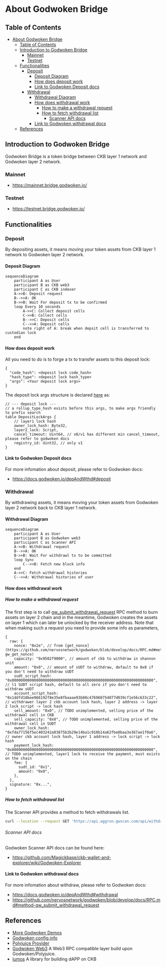# About Godwoken Bridge

## Table of Contents

- [About Godwoken Bridge](#about-godwoken-bridge)
  - [Table of Contents](#table-of-contents)
  - [Introduction to Godwoken Bridge](#introduction-to-godwoken-bridge)
    - [Mainnet](#mainnet)
    - [Testnet](#testnet)
  - [Functionalities](#functionalities)
    - [Deposit](#deposit)
      - [Deposit Diagram](#deposit-diagram)
      - [How does deposit work](#how-does-deposit-work)
      - [Link to Godwoken Deposit docs](#link-to-godwoken-deposit-docs)
    - [Withdrawal](#withdrawal)
      - [Withdrawal Diagram](#withdrawal-diagram)
      - [How does withdrawal work](#how-does-withdrawal-work)
        - [How to make a withdrawal request](#how-to-make-a-withdrawal-request)
        - [How to fetch withdrawal list](#how-to-fetch-withdrawal-list)
          - [Scanner API docs](#scanner-api-docs)
      - [Link to Godwoken withdrawal docs](#link-to-godwoken-withdrawal-docs)
  - [References](#references)

## Introduction to Godwoken Bridge

Godwoken Bridge is a token bridge between CKB layer 1 network and Godwoken layer 2 network.

### Mainnet

- https://mainnet.bridge.godwoken.io/

### Testnet

- https://testnet.bridge.godwoken.io/

## Functionalities

### Deposit

By depositing assets, it means moving your token assets from CKB layer 1 network to Godwoken layer 2 network.

#### Deposit Diagram

```mermaid
sequenceDiagram
    participant A as User
    participant B as CKB web3
    participant C as CKB indexer
    A->>B: Deposit request
    B-->>A: OK
    B->>B: Wait For deposit tx to be confirmed
    loop Every 10 seconds
        A->>C: Collect deposit cells
        C->>B: Collect cells
        B-->>C: Deposit cells
        C-->>A: Deposit cells
        note right of A: break when depsit cell is transferred to custodian lock
    end
```

#### How does deposit work

All you need to do is to forge a tx to transfer assets to this deposit lock:

```json5
{
  "code_hash": <deposit lock code_hash>
  "hash_type": <deposit lock hash_type>
  "args": <Your deposit lock args>
}
```

The deposit lock args structure is declared [here](https://github.com/nervosnetwork/godwoken/blob/develop/crates/types/schemas/godwoken.mol#L175-L183) as:

```json5
// --- deposit lock ---
// a rollup_type_hash exists before this args, to make args friendly to prefix search
table DepositLockArgs {
    // layer1 lock hash
    owner_lock_hash: Byte32,
    layer2_lock: Script,
    cancel_timeout: Uint64, // v0/v1 has different min cancel_timeout, please refer to godwoken docs
    registry_id: Uint32, // only v1
}
```

#### Link to Godwoken Deposit docs

For more infomation about deposit, please refer to Godwoken docs:

- https://docs.godwoken.io/depAndWthd#deposit

### Withdrawal

By withdrawing assets, it means moving your token assets from Godwoken layer 2 network back to CKB layer 1 network.

#### Withdrawal Diagram

```mermaid
sequenceDiagram
    participant A as User
    participant B as Godwoken web3
    participant C as Scanner API
    A->>B: Withdrawal request
    B-->>A: OK
    B->>B: Wait For withdrawl tx to be committed
    loop Sync
        C-->>B: Fetch new block info
    end
    A->>C: Fetch withdrawal histories
    C-->>A: Withdrawal histories of user
```

#### How does withdrawal work

##### How to make a withdrawal request

The first step is to call [gw_submit_withdrawal_request](https://github.com/nervosnetwork/godwoken/blob/develop/docs/RPC.md#method-gw_submit_withdrawal_request) RPC method to burn assets on layer 2 chain
and in the meantime, Godwoken creates the assets on layer 1 which can later be unlocked by the receiver address.
Note that when making such a request you need to provide some info as parameters,

```json5
{
  raw: {
    nonce: "0x2e", // from [get_nonce](https://github.com/nervosnetwork/godwoken/blob/develop/docs/RPC.md#method-gw_get_nonce)
    capacity: "0x9502f9000", // amount of ckb to withdraw in shannon unit
    amount: "0x0", // amount of sUDT to withdraw, default to 0x0 if you don't need to withdraw sUDT
    sudt_script_hash: "0x0000000000000000000000000000000000000000000000000000000000000000", // l1 SUDT script hash, default to all zero if you don't need to withdraw sUDT
    account_script_hash: "0x1ddfd18bee966192f8e35e8fbaaae93b88c476960754077d039cf1e56c633c22", // withdrawer layer 2 ckb account lock hash, layer 2 address -> layer 2 lock script -> lock hash
    sell_amount: "0x0", // TODO unimplemented, selling price of the withdrawal cell in CKB
    sell_capacity: "0x0", // TODO unimplemented, selling price of the withdrawal cell in SUDT
    owner_lock_hash: "0xfda77156f5ec403242a03875b2b29e14ba1c910b14a62fbe0baa3e367ae1f0a6", // owner ckb account lock hash, layer 1 address -> lock script -> lock hash
    payment_lock_hash: "0x0000000000000000000000000000000000000000000000000000000000000000", // TODO unimplemented, layer1 lock to receive the payment, must exists on the chain
    fee: {
      sudt_id: "0x1",
      amount: "0x0",
    },
  },
  signature: "0x...",
}
```

##### How to fetch withdrawal list

The Scanner API provides a method to fetch withdrawals list.

```sh
curl --location --request GET 'https://api.aggron.gwscan.com/api/withdrawal_histories?owner_lock_hash=<Your Owner Lock Hash>'
```

###### Scanner API docs

Godwoken Scanner API docs can be found here:

- https://github.com/Magickbase/ckb-wallet-and-explorer/wiki/Godwoken-Explorer

#### Link to Godwoken withdrawal docs

For more infomation about withdraw, please refer to Godwoken docs:

- https://docs.godwoken.io/depAndWthd#withdrawal
- https://github.com/nervosnetwork/godwoken/blob/develop/docs/RPC.md#method-gw_submit_withdrawal_request

## References

- [More Godwoken Demos](https://github.com/classicalliu/gw-demos)
- [Godwoken config info](https://github.com/nervosnetwork/godwoken-info/)
- [Polyjuice Provider](https://github.com/nervosnetwork/polyjuice-provider)
- [Godwoken Web3](https://github.com/nervosnetwork/godwoken-web3#godwoken-web3-api) A Web3 RPC compatible layer build upon Godwoken/Polyjuice.
- [lumos](https://github.com/nervosnetwork/lumos) A library for building dAPP on CKB